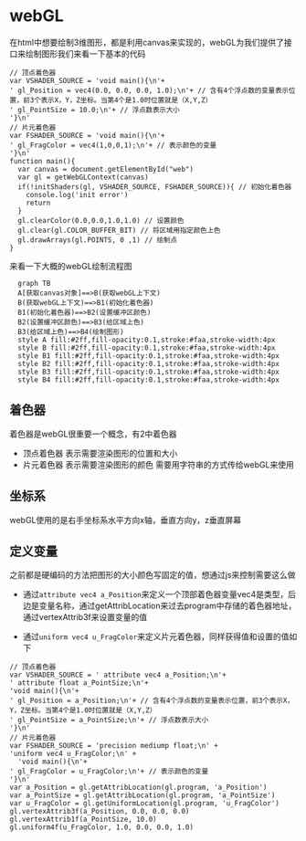 # webGL

在html中想要绘制3维图形，都是利用canvas来实现的，webGL为我们提供了接口来绘制图形我们来看一下基本的代码

```
// 顶点着色器
var VSHADER_SOURCE = 'void main(){\n'+
' gl_Position = vec4(0.0, 0.0, 0.0, 1.0);\n'+ // 含有4个浮点数的变量表示位置，前3个表示X，Y，Z坐标。当第4个是1.0时位置就是（X,Y,Z）
' gl_PointSize = 10.0;\n'+ // 浮点数表示大小
'}\n'
// 片元着色器
var FSHADER_SOURCE = 'void main(){\n'+
' gl_FragColor = vec4(1,0,0,1);\n'+ // 表示颜色的变量
'}\n'
function main(){
  var canvas = document.getElementById("web")
  var gl = getWebGLContext(canvas)
  if(!initShaders(gl, VSHADER_SOURCE, FSHADER_SOURCE)){ // 初始化着色器
    console.log('init error')
    return
  }
  gl.clearColor(0.0,0.0,1.0,1.0) // 设置颜色
  gl.clear(gl.COLOR_BUFFER_BIT) // 将区域用指定颜色上色
  gl.drawArrays(gl.POINTS, 0 ,1) // 绘制点
}
```
来看一下大概的webGL绘制流程图

```mermaid
  graph TB
  A[获取canvas对象]==>B(获取webGL上下文)
  B(获取webGL上下文)==>B1(初始化着色器)
  B1(初始化着色器)==>B2(设置缓冲区颜色)
  B2(设置缓冲区颜色)==>B3(给区域上色)
  B3(给区域上色)==>B4(绘制图形)
  style A fill:#2ff,fill-opacity:0.1,stroke:#faa,stroke-width:4px
  style B fill:#2ff,fill-opacity:0.1,stroke:#faa,stroke-width:4px
  style B1 fill:#2ff,fill-opacity:0.1,stroke:#faa,stroke-width:4px
  style B2 fill:#2ff,fill-opacity:0.1,stroke:#faa,stroke-width:4px
  style B3 fill:#2ff,fill-opacity:0.1,stroke:#faa,stroke-width:4px
  style B4 fill:#2ff,fill-opacity:0.1,stroke:#faa,stroke-width:4px
```

## 着色器

着色器是webGL很重要一个概念，有2中着色器

- 顶点着色器 表示需要渲染图形的位置和大小
- 片元着色器 表示需要渲染图形的颜色
需要用字符串的方式传给webGL来使用

## 坐标系

webGL使用的是右手坐标系水平方向x轴，垂直方向y，z垂直屏幕

## 定义变量

之前都是硬编码的方法把图形的大小颜色写固定的值，想通过js来控制需要这么做
- 通过`attribute vec4 a_Position`来定义一个顶部着色器变量vec4是类型，后边是变量名称，通过getAttribLocation来过去program中存储的着色器地址，通过vertexAttrib3f来设置变量的值

- 通过`uniform vec4 u_FragColor`来定义片元着色器，同样获得值和设置的值如下

```
// 顶点着色器
var VSHADER_SOURCE = ' attribute vec4 a_Position;\n'+
' attribute float a_PointSize;\n'+
'void main(){\n'+
' gl_Position = a_Position;\n'+ // 含有4个浮点数的变量表示位置，前3个表示X，Y，Z坐标。当第4个是1.0时位置就是（X,Y,Z）
' gl_PointSize = a_PointSize;\n'+ // 浮点数表示大小
'}\n'
// 片元着色器
var FSHADER_SOURCE = 'precision mediump float;\n' +
'uniform vec4 u_FragColor;\n' +
  'void main(){\n'+
' gl_FragColor = u_FragColor;\n'+ // 表示颜色的变量
'}\n'
var a_Position = gl.getAttribLocation(gl.program, 'a_Position')
var a_PointSize = gl.getAttribLocation(gl.program, 'a_PointSize')
var u_FragColor = gl.getUniformLocation(gl.program, 'u_FragColor')
gl.vertexAttrib3f(a_Position, 0.0, 0.0, 0.0)
gl.vertexAttrib1f(a_PointSize, 10.0)
gl.uniform4f(u_FragColor, 1.0, 0.0, 0.0, 1.0)
```